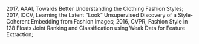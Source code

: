 2017, AAAI, Towards Better Understanding the Clothing Fashion Styles;
2017, ICCV, Learning the Latent “Look” Unsupervised Discovery of a Style-Coherent Embedding from Fashion Images;
2016, CVPR, Fashion Style in 128 Floats Joint Ranking and Classification using Weak Data for Feature Extraction;
